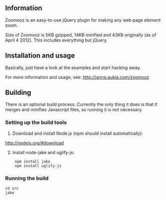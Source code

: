 ## Information

Zoomooz is an easy-to-use jQuery plugin for making any web page element zoom.

Size of Zoomooz is 5KB gzipped, 14KB minified and 43KB originally (as of April 4 2012). This includes everything but jQuery.

## Installation and usage

Basically, just have a look at the examples and start hacking away.

For more information and usage, see: http://janne.aukia.com/zoomooz

## Building

There is an optional build process. Currently the only thing it does is that it merges and minifies Javascript files, so running it is not necessary.

### Setting up the build tools

1. Download and install Node.js (npm should install automatically):

  http://nodejs.org/#download
    
2. Install node-jake and uglify-js:

        npm install jake
        npm install uglify-js

### Running the build

    cd src
    jake